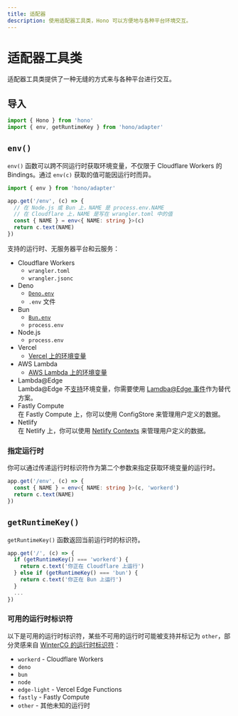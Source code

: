 ```yaml
---
title: 适配器
description: 使用适配器工具类，Hono 可以方便地与各种平台环境交互。
---
```

# 适配器工具类

适配器工具类提供了一种无缝的方式来与各种平台进行交互。

## 导入

```ts
import { Hono } from 'hono'
import { env, getRuntimeKey } from 'hono/adapter'
```

## `env()`

`env()` 函数可以跨不同运行时获取环境变量，不仅限于 Cloudflare Workers 的 Bindings。通过 `env(c)` 获取的值可能因运行时而异。

```ts
import { env } from 'hono/adapter'

app.get('/env', (c) => {
  // 在 Node.js 或 Bun 上，NAME 是 process.env.NAME
  // 在 Cloudflare 上，NAME 是写在 wrangler.toml 中的值
  const { NAME } = env<{ NAME: string }>(c)
  return c.text(NAME)
})
```

支持的运行时、无服务器平台和云服务：

- Cloudflare Workers
  - `wrangler.toml`
  - `wrangler.jsonc`
- Deno
  - [`Deno.env`](https://docs.deno.com/runtime/manual/basics/env_variables)
  - `.env` 文件
- Bun
  - [`Bun.env`](https://bun.sh/guides/runtime/set-env)
  - `process.env`
- Node.js
  - `process.env`
- Vercel
  - [Vercel 上的环境变量](https://vercel.com/docs/projects/environment-variables)
- AWS Lambda
  - [AWS Lambda 上的环境变量](https://docs.aws.amazon.com/lambda/latest/dg/samples-blank.html#samples-blank-architecture)
- Lambda@Edge\
  Lambda@Edge 不[支持](https://docs.aws.amazon.com/AmazonCloudFront/latest/DeveloperGuide/add-origin-custom-headers.html)环境变量，你需要使用 [Lamdba@Edge 事件](https://docs.aws.amazon.com/AmazonCloudFront/latest/DeveloperGuide/lambda-event-structure.html)作为替代方案。
- Fastly Compute\
  在 Fastly Compute 上，你可以使用 ConfigStore 来管理用户定义的数据。
- Netlify\
  在 Netlify 上，你可以使用 [Netlify Contexts](https://docs.netlify.com/site-deploys/overview/#deploy-contexts) 来管理用户定义的数据。

### 指定运行时

你可以通过传递运行时标识符作为第二个参数来指定获取环境变量的运行时。

```ts
app.get('/env', (c) => {
  const { NAME } = env<{ NAME: string }>(c, 'workerd')
  return c.text(NAME)
})
```

## `getRuntimeKey()`

`getRuntimeKey()` 函数返回当前运行时的标识符。

```ts
app.get('/', (c) => {
  if (getRuntimeKey() === 'workerd') {
    return c.text('你正在 Cloudflare 上运行')
  } else if (getRuntimeKey() === 'bun') {
    return c.text('你正在 Bun 上运行')
  }
  ...
})
```

### 可用的运行时标识符

以下是可用的运行时标识符，某些不可用的运行时可能被支持并标记为 `other`，部分灵感来自 [WinterCG 的运行时标识符](https://runtime-keys.proposal.wintercg.org/)：

- `workerd` - Cloudflare Workers
- `deno`
- `bun`
- `node`
- `edge-light` - Vercel Edge Functions
- `fastly` - Fastly Compute
- `other` - 其他未知的运行时
